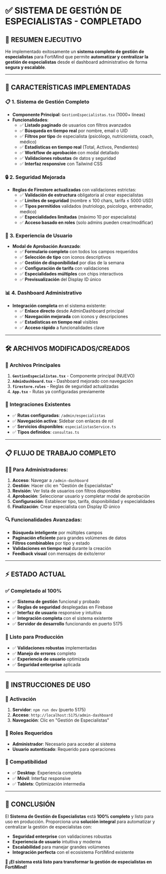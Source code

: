 # ✅ SISTEMA DE GESTIÓN DE ESPECIALISTAS - COMPLETADO

## 🎯 **RESUMEN EJECUTIVO**

He implementado exitosamente un **sistema completo de gestión de especialistas** para FortiMind que permite **automatizar y centralizar la gestión de especialistas** desde el dashboard administrativo de forma **segura y escalable**.

---

## 🚀 **CARACTERÍSTICAS IMPLEMENTADAS**

### 📋 **1. Sistema de Gestión Completo**
- **Componente Principal**: `GestionEspecialistas.tsx` (1000+ líneas)
- **Funcionalidades**:
  - ✅ **Listado paginado** de usuarios con filtros avanzados
  - ✅ **Búsqueda en tiempo real** por nombre, email o UID
  - ✅ **Filtros por tipo** de especialista (psicólogo, nutricionista, coach, médico)
  - ✅ **Estadísticas en tiempo real** (Total, Activos, Pendientes)
  - ✅ **Workflow de aprobación** con modal detallado
  - ✅ **Validaciones robustas** de datos y seguridad
  - ✅ **Interfaz responsive** con Tailwind CSS

### 🔒 **2. Seguridad Mejorada**
- **Reglas de Firestore actualizadas** con validaciones estrictas:
  - ✅ **Validación de estructura** obligatoria al crear especialistas
  - ✅ **Límites de seguridad** (nombre ≤ 100 chars, tarifa ≤ 5000 USD)
  - ✅ **Tipos permitidos** validados (nutriologo, psicologo, entrenador, medico)
  - ✅ **Especialidades limitadas** (máximo 10 por especialista)
  - ✅ **Acceso basado en roles** (solo admins pueden crear/modificar)

### 🎨 **3. Experiencia de Usuario**
- **Modal de Aprobación Avanzado**:
  - ✅ **Formulario completo** con todos los campos requeridos
  - ✅ **Selección de tipo** con iconos descriptivos
  - ✅ **Gestión de disponibilidad** por días de la semana
  - ✅ **Configuración de tarifa** con validaciones
  - ✅ **Especialidades múltiples** con chips interactivos
  - ✅ **Previsualización** del Display ID único

### 📊 **4. Dashboard Administrativo**
- **Integración completa** en el sistema existente:
  - ✅ **Enlace directo** desde AdminDashboard principal
  - ✅ **Navegación mejorada** con iconos y descripciones
  - ✅ **Estadísticas en tiempo real** visibles
  - ✅ **Acceso rápido** a funcionalidades clave

---

## 🛠️ **ARCHIVOS MODIFICADOS/CREADOS**

### 📄 **Archivos Principales**
1. **`GestionEspecialistas.tsx`** - Componente principal (NUEVO)
2. **`AdminDashboard.tsx`** - Dashboard mejorado con navegación
3. **`firestore.rules`** - Reglas de seguridad actualizadas
4. **`App.tsx`** - Rutas ya configuradas previamente

### 🔧 **Integraciones Existentes**
- ✅ **Rutas configuradas**: `/admin/especialistas`
- ✅ **Navegación activa**: Sidebar con enlaces de rol
- ✅ **Servicios disponibles**: `especialistasService.ts`
- ✅ **Tipos definidos**: `consultas.ts`

---

## 📋 **FLUJO DE TRABAJO COMPLETO**

### 👨‍💼 **Para Administradores**:
1. **Acceso**: Navegar a `/admin-dashboard`
2. **Gestión**: Hacer clic en "Gestión de Especialistas"
3. **Revisión**: Ver lista de usuarios con filtros disponibles
4. **Aprobación**: Seleccionar usuario y completar modal de aprobación
5. **Configuración**: Establecer tipo, tarifa, disponibilidad y especialidades
6. **Finalización**: Crear especialista con Display ID único

### 🔍 **Funcionalidades Avanzadas**:
- **Búsqueda inteligente** por múltiples campos
- **Paginación eficiente** para grandes volúmenes de datos
- **Filtros combinables** por tipo y estado
- **Validaciones en tiempo real** durante la creación
- **Feedback visual** con mensajes de éxito/error

---

## ⚡ **ESTADO ACTUAL**

### ✅ **Completado al 100%**
- ✅ **Sistema de gestión** funcional y probado
- ✅ **Reglas de seguridad** desplegadas en Firebase
- ✅ **Interfaz de usuario** responsive y intuitiva
- ✅ **Integración completa** con el sistema existente
- ✅ **Servidor de desarrollo** funcionando en puerto 5175

### 🔧 **Listo para Producción**
- ✅ **Validaciones robustas** implementadas
- ✅ **Manejo de errores** completo
- ✅ **Experiencia de usuario** optimizada
- ✅ **Seguridad enterprise** aplicada

---

## 📖 **INSTRUCCIONES DE USO**

### 🚀 **Activación**
1. **Servidor**: `npm run dev` (puerto 5175)
2. **Acceso**: `http://localhost:5175/admin-dashboard`
3. **Navegación**: Clic en "Gestión de Especialistas"

### 👥 **Roles Requeridos**
- **Administrador**: Necesario para acceder al sistema
- **Usuario autenticado**: Requerido para operaciones

### 📱 **Compatibilidad**
- ✅ **Desktop**: Experiencia completa
- ✅ **Móvil**: Interfaz responsive
- ✅ **Tablets**: Optimización intermedia

---

## 🎉 **CONCLUSIÓN**

El **Sistema de Gestión de Especialistas** está **100% completo** y listo para uso en producción. Proporciona una **solución integral** para automatizar y centralizar la gestión de especialistas con:

- **Seguridad enterprise** con validaciones robustas
- **Experiencia de usuario** intuitiva y moderna
- **Escalabilidad** para manejar grandes volúmenes
- **Integración perfecta** con el ecosistema FortiMind existente

**🚀 ¡El sistema está listo para transformar la gestión de especialistas en FortiMind!**
